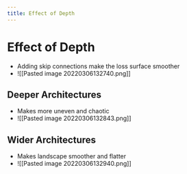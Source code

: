 ```yaml
---
title: Effect of Depth
---
```


# Effect of Depth
- Adding skip connections make the loss surface smoother
- ![[Pasted image 20220306132740.png]]

## Deeper Architectures
- Makes more uneven and chaotic
- ![[Pasted image 20220306132843.png]]

## Wider Architectures
- Makes landscape smoother and flatter
- ![[Pasted image 20220306132940.png]]




















